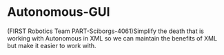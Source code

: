 # Autonomous-GUI
(FIRST Robotics Team PART-Sciborgs-4061)Simplify the death that is working with Autonomous in XML so we can maintain the benefits of XML but make it easier to work with.

